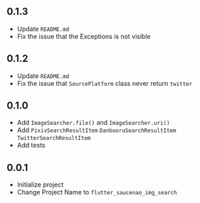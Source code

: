 ## 0.1.3
- Update `README.md`
- Fix the issue that the Exceptions is not visible

## 0.1.2
- Update `README.md`
- Fix the issue that `SourcePlatform` class never return `twitter`

## 0.1.0
- Add `ImageSearcher.file()` and `ImageSearcher.uri()`
- Add `PixivSearchResultItem` `DanbooruSearchResultItem` `TwitterSearchResultItem`
- Add tests

## 0.0.1

- Initialize project
- Change Project Name to 
`flutter_saucenao_img_search`
